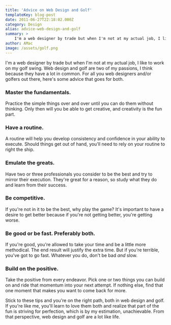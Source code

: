 ```yaml
---
title: 'Advice on Web Design and Golf'
templateKey: blog-post
date: 2011-06-27T22:18:02.000Z
category: Design
alias: advice-web-design-and-golf
summary: > 
  	I'm a web designer by trade but when I'm not at my actual job, I like to work on my golf swing. Web design and golf are two of my passions, I think because they have a lot in common. For all you web designers and/or golfers out there, here's some advice that goes for both.
author: AMac
image: /assets/golf.png
---
```


I'm a web designer by trade but when I'm not at my actual job, I like to work on my golf swing. Web design and golf are two of my passions, I think because they have a lot in common. For all you web designers and/or golfers out there, here's some advice that goes for both.

### **Master the fundamentals.**

Practice the simple things over and over until you can do them without thinking. Only then will you be able to get creative, and creativity is the fun part.

### **Have a routine.**

A routine will help you develop consistency and confidence in your ability to execute. Should things get out of hand, you'll need to rely on your routine to right the ship.

### **Emulate the greats.**

Have two or three professionals you consider to be the best and try to mirror their execution. They're great for a reason, so study what they do and learn from their success.

### **Be competitive.**

If you're not in it to be the best, why play the game? It's important to have a desire to get better because if you're not getting better, you're getting worse.

### **Be good or be fast. Preferably both.**

If you're good, you're allowed to take your time and be a little more methodical. The end result will justify the extra time. But if you're terrible, you've got to go fast. Whatever you do, don't be bad _and_ slow.

### **Build on the positive.**

Take the positive from every endeavor. Pick one or two things you can build on and ride that momentum into your next attempt. If nothing else, find that one moment that makes you want to come back for more.

Stick to these tips and you're on the right path, both in web design and golf. If you're like me, you'll learn to love them both and realize that part of the fun is striving for perfection, which is by my estimation, unachievable. From that perspective, web design and golf are a lot like life.